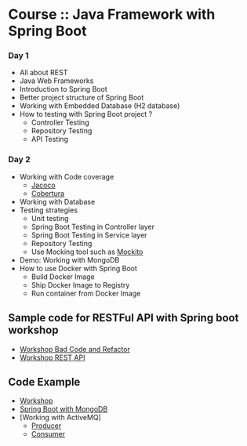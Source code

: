 # Course :: Java Framework with Spring Boot

### Day 1
* All about REST
* Java Web Frameworks
* Introduction to Spring Boot
* Better project structure of Spring Boot
* Working with Embedded Database (H2 database)
* How to testing with Spring Boot project ?
  * Controller Testing
  * Repository Testing
  * API Testing

### Day 2
* Working with Code coverage
  * [Jacoco](https://www.jacoco.org/)
  * [Cobertura](http://cobertura.github.io/cobertura/)
* Working with Database
* Testing strategies
  * Unit testing
  * Spring Boot Testing in Controller layer
  * Spring Boot Testing in Service layer
  * Repository Testing
  * Use Mocking tool such as [Mockito](http://site.mockito.org/)
* Demo: Working with MongoDB
* How to use Docker with Spring Boot
  * Build Docker Image
  * Ship Docker Image to Registry
  * Run container from Docker Image

## Sample code for RESTFul API with Spring boot workshop
* [Workshop Bad Code and Refactor](https://github.com/up1/workshop-advance-java-01/tree/main/workshop01)
* [Workshop REST API](https://github.com/up1/course-springboot-2020/wiki/Workshop-REST-API)

## Code Example
* [Workshop](https://github.com/up1/workshop-springboot-20190304)
* [Spring Boot with MongoDB](https://github.com/up1/demo-spring-boot-2-with-mongodb)
* [Working with ActiveMQ]
  * [Producer](https://github.com/up1/workshop-java-framework-20210301/tree/main/demo_activemq)
  * [Consumer](https://github.com/up1/workshop-java-framework-20210301/tree/main/demo_activemq-consumer)
